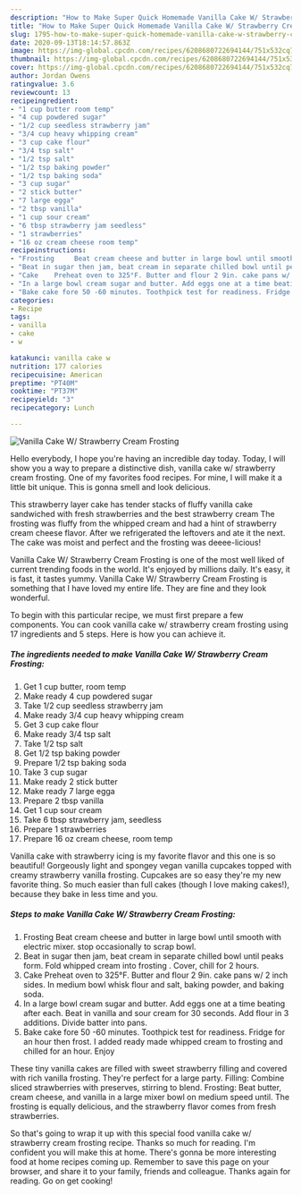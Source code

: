 ```yaml
---
description: "How to Make Super Quick Homemade Vanilla Cake W/ Strawberry Cream Frosting"
title: "How to Make Super Quick Homemade Vanilla Cake W/ Strawberry Cream Frosting"
slug: 1795-how-to-make-super-quick-homemade-vanilla-cake-w-strawberry-cream-frosting
date: 2020-09-13T18:14:57.863Z
image: https://img-global.cpcdn.com/recipes/6208680722694144/751x532cq70/vanilla-cake-w-strawberry-cream-frosting-recipe-main-photo.jpg
thumbnail: https://img-global.cpcdn.com/recipes/6208680722694144/751x532cq70/vanilla-cake-w-strawberry-cream-frosting-recipe-main-photo.jpg
cover: https://img-global.cpcdn.com/recipes/6208680722694144/751x532cq70/vanilla-cake-w-strawberry-cream-frosting-recipe-main-photo.jpg
author: Jordan Owens
ratingvalue: 3.6
reviewcount: 13
recipeingredient:
- "1 cup butter room temp"
- "4 cup powdered sugar"
- "1/2 cup seedless strawberry jam"
- "3/4 cup heavy whipping cream"
- "3 cup cake flour"
- "3/4 tsp salt"
- "1/2 tsp salt"
- "1/2 tsp baking powder"
- "1/2 tsp baking soda"
- "3 cup sugar"
- "2 stick butter"
- "7 large egga"
- "2 tbsp vanilla"
- "1 cup sour cream"
- "6 tbsp strawberry jam seedless"
- "1 strawberries"
- "16 oz cream cheese room temp"
recipeinstructions:
- "Frosting     Beat cream cheese and butter in large bowl until smooth with electric mixer. stop occasionally to scrap bowl."
- "Beat in sugar then jam, beat cream in separate chilled bowl until peaks form. Fold whipped cream into frosting . Cover, chill for 2 hours."
- "Cake    Preheat oven to 325°F. Butter and flour 2 9in. cake pans w/ 2 inch sides. In medium bowl whisk flour and salt, baking powder, and baking soda."
- "In a large bowl cream sugar and butter. Add eggs one at a time beating after each. Beat in vanilla and sour cream for 30 seconds. Add flour in 3 additions. Divide batter into pans."
- "Bake cake fore 50 -60 minutes. Toothpick test for readiness. Fridge for an hour then frost. I added ready made whipped cream to frosting and chilled for an hour. Enjoy"
categories:
- Recipe
tags:
- vanilla
- cake
- w

katakunci: vanilla cake w 
nutrition: 177 calories
recipecuisine: American
preptime: "PT40M"
cooktime: "PT37M"
recipeyield: "3"
recipecategory: Lunch

---
```



![Vanilla Cake W/ Strawberry Cream Frosting](https://img-global.cpcdn.com/recipes/6208680722694144/751x532cq70/vanilla-cake-w-strawberry-cream-frosting-recipe-main-photo.jpg)

Hello everybody, I hope you're having an incredible day today. Today, I will show you a way to prepare a distinctive dish, vanilla cake w/ strawberry cream frosting. One of my favorites food recipes. For mine, I will make it a little bit unique. This is gonna smell and look delicious.

This strawberry layer cake has tender stacks of fluffy vanilla cake sandwiched with fresh strawberries and the best strawberry cream The frosting was fluffy from the whipped cream and had a hint of strawberry cream cheese flavor. After we refrigerated the leftovers and ate it the next. The cake was moist and perfect and the frosting was deeee-licious!

Vanilla Cake W/ Strawberry Cream Frosting is one of the most well liked of current trending foods in the world. It's enjoyed by millions daily. It's easy, it is fast, it tastes yummy. Vanilla Cake W/ Strawberry Cream Frosting is something that I have loved my entire life. They are fine and they look wonderful.


To begin with this particular recipe, we must first prepare a few components. You can cook vanilla cake w/ strawberry cream frosting using 17 ingredients and 5 steps. Here is how you can achieve it.

<!--inarticleads1-->

##### The ingredients needed to make Vanilla Cake W/ Strawberry Cream Frosting:

1. Get 1 cup butter, room temp
1. Make ready 4 cup powdered sugar
1. Take 1/2 cup seedless strawberry jam
1. Make ready 3/4 cup heavy whipping cream
1. Get 3 cup cake flour
1. Make ready 3/4 tsp salt
1. Take 1/2 tsp salt
1. Get 1/2 tsp baking powder
1. Prepare 1/2 tsp baking soda
1. Take 3 cup sugar
1. Make ready 2 stick butter
1. Make ready 7 large egga
1. Prepare 2 tbsp vanilla
1. Get 1 cup sour cream
1. Take 6 tbsp strawberry jam, seedless
1. Prepare 1 strawberries
1. Prepare 16 oz cream cheese, room temp


Vanilla cake with strawberry icing is my favorite flavor and this one is so beautiful! Gorgeously light and spongey vegan vanilla cupcakes topped with creamy strawberry vanilla frosting. Cupcakes are so easy they&#39;re my new favorite thing. So much easier than full cakes (though I love making cakes!), because they bake in less time and you. 

<!--inarticleads2-->

##### Steps to make Vanilla Cake W/ Strawberry Cream Frosting:

1. Frosting     Beat cream cheese and butter in large bowl until smooth with electric mixer. stop occasionally to scrap bowl.
1. Beat in sugar then jam, beat cream in separate chilled bowl until peaks form. Fold whipped cream into frosting . Cover, chill for 2 hours.
1. Cake    Preheat oven to 325°F. Butter and flour 2 9in. cake pans w/ 2 inch sides. In medium bowl whisk flour and salt, baking powder, and baking soda.
1. In a large bowl cream sugar and butter. Add eggs one at a time beating after each. Beat in vanilla and sour cream for 30 seconds. Add flour in 3 additions. Divide batter into pans.
1. Bake cake fore 50 -60 minutes. Toothpick test for readiness. Fridge for an hour then frost. I added ready made whipped cream to frosting and chilled for an hour. Enjoy


These tiny vanilla cakes are filled with sweet strawberry filling and covered with rich vanilla frosting. They&#39;re perfect for a large party. Filling: Combine sliced strawberries with preserves, stirring to blend. Frosting: Beat butter, cream cheese, and vanilla in a large mixer bowl on medium speed until. The frosting is equally delicious, and the strawberry flavor comes from fresh strawberries. 

So that's going to wrap it up with this special food vanilla cake w/ strawberry cream frosting recipe. Thanks so much for reading. I'm confident you will make this at home. There's gonna be more interesting food at home recipes coming up. Remember to save this page on your browser, and share it to your family, friends and colleague. Thanks again for reading. Go on get cooking!
